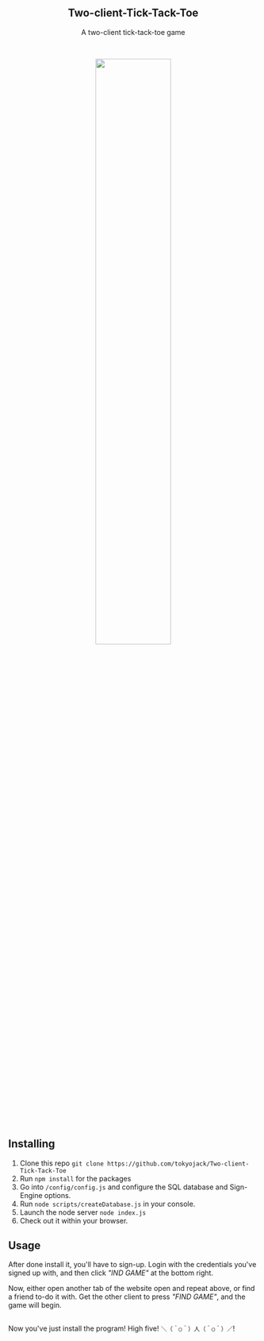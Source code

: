 <h2  align="center">Two-client-Tick-Tack-Toe</h2>
<p  align="center">A two-client tick-tack-toe game</p>

<br/>

<p align="center">
  <img src="https://i.gyazo.com/e0f5483e2e1e8e5a385ae6d7faf82b2b.png" width="55%" height="55%"/>
</p>

## Installing

1. Clone this repo ```git clone https://github.com/tokyojack/Two-client-Tick-Tack-Toe```
2. Run ```npm install``` for the packages
3. Go into ```/config/config.js``` and configure the SQL database and Sign-Engine options.
4. Run ```node scripts/createDatabase.js``` in your console.
5. Launch the node server ```node index.js```
6. Check out it within your browser.

## Usage

After done install it, you'll have to sign-up. Login with the credentials you've signed up with, and then click *"IND GAME"* at the bottom right. 

Now, either open another tab of the website open and repeat above, or find a friend to-do it with. Get the other client to press *"FIND GAME"*, and the game will begin.

##

Now you've just install the program! High five! ```＼（＾○＾）人（＾○＾）／```!
